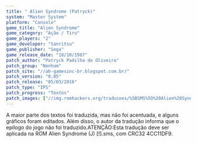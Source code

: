 ```yaml
---
title: " Alien Syndrome (Patryck)"
system: "Master System"
platform: "Console"
game_title: "Alien Syndrome"
game_category: "Ação / Tiro"
game_players: "2"
game_developer: "Sanritsu"
game_publisher: "Sega"
game_release_date: "18/10/1987"
patch_author: "Patryck Padilha de Oliveira"
patch_group: "Nenhum"
patch_site: "//ab-gamesinc-br.blogspot.com.br/"
patch_version: "0.85"
patch_release: "05/03/2016"
patch_type: "IPS"
patch_progress: "Textos"
patch_images: ["//img.romhackers.org/traducoes/%5BSMS%5D%20Alien%20Syndrome%20-%20Patryck%20-%201.png","//img.romhackers.org/traducoes/%5BSMS%5D%20Alien%20Syndrome%20-%20Patryck%20-%202.png","//img.romhackers.org/traducoes/%5BSMS%5D%20Alien%20Syndrome%20-%20Patryck%20-%203.png"]
---
```

A maior parte dos textos foi traduzida, mas não foi acentuada, e alguns gráficos foram editados. Além disso, o autor da tradução informa que o epílogo do jogo não foi traduzido.ATENÇÃO:Esta tradução deve ser aplicada na ROM Alien Syndrome (J) [!].sms, com CRC32 4CC11DF9.